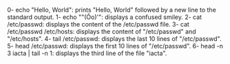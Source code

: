 0- echo "Hello, World": prints "Hello, World" followed by a new line to the standard output.
1- echo "\"(Ôo)'": displays a confused smiley.
2- cat /etc/passwd: displays the content of the /etc/passwd file.
3- cat /etc/passwd /etc/hosts: displays the content of "/etc/passwd" and "/etc/hosts".
4- tail /etc/passwd: displays the last 10 lines of "/etc/passwd".
5- head /etc/passwd: displays the first 10 lines of "/etc/passwd".
6- head -n 3 iacta | tail -n 1: displays the third line of the file "iacta".

